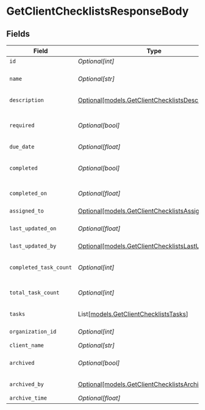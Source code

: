# GetClientChecklistsResponseBody


## Fields

| Field                                                                                              | Type                                                                                               | Required                                                                                           | Description                                                                                        |
| -------------------------------------------------------------------------------------------------- | -------------------------------------------------------------------------------------------------- | -------------------------------------------------------------------------------------------------- | -------------------------------------------------------------------------------------------------- |
| `id`                                                                                               | *Optional[int]*                                                                                    | :heavy_minus_sign:                                                                                 | Identifier                                                                                         |
| `name`                                                                                             | *Optional[str]*                                                                                    | :heavy_minus_sign:                                                                                 | Checklist name (must be unique)                                                                    |
| `description`                                                                                      | [Optional[models.GetClientChecklistsDescription]](../models/getclientchecklistsdescription.md)     | :heavy_minus_sign:                                                                                 | Task description                                                                                   |
| `required`                                                                                         | *Optional[bool]*                                                                                   | :heavy_minus_sign:                                                                                 | Indicates if the checklist completion is required                                                  |
| `due_date`                                                                                         | *Optional[float]*                                                                                  | :heavy_minus_sign:                                                                                 | Due date                                                                                           |
| `completed`                                                                                        | *Optional[bool]*                                                                                   | :heavy_minus_sign:                                                                                 | Indicates if the checklist is completed                                                            |
| `completed_on`                                                                                     | *Optional[float]*                                                                                  | :heavy_minus_sign:                                                                                 | Date of completion                                                                                 |
| `assigned_to`                                                                                      | [Optional[models.GetClientChecklistsAssignedTo]](../models/getclientchecklistsassignedto.md)       | :heavy_minus_sign:                                                                                 | Archive by user                                                                                    |
| `last_updated_on`                                                                                  | *Optional[float]*                                                                                  | :heavy_minus_sign:                                                                                 | Last updated on                                                                                    |
| `last_updated_by`                                                                                  | [Optional[models.GetClientChecklistsLastUpdatedBy]](../models/getclientchecklistslastupdatedby.md) | :heavy_minus_sign:                                                                                 | Archive by user                                                                                    |
| `completed_task_count`                                                                             | *Optional[int]*                                                                                    | :heavy_minus_sign:                                                                                 | Last updated by user                                                                               |
| `total_task_count`                                                                                 | *Optional[int]*                                                                                    | :heavy_minus_sign:                                                                                 | Checklist's total tasks count                                                                      |
| `tasks`                                                                                            | List[[models.GetClientChecklistsTasks](../models/getclientcheckliststasks.md)]                     | :heavy_minus_sign:                                                                                 | Checklist's tasks                                                                                  |
| `organization_id`                                                                                  | *Optional[int]*                                                                                    | :heavy_minus_sign:                                                                                 | Organization identifier                                                                            |
| `client_name`                                                                                      | *Optional[str]*                                                                                    | :heavy_minus_sign:                                                                                 | Client name                                                                                        |
| `archived`                                                                                         | *Optional[bool]*                                                                                   | :heavy_minus_sign:                                                                                 | Indicates if the checklist is archived                                                             |
| `archived_by`                                                                                      | [Optional[models.GetClientChecklistsArchivedBy]](../models/getclientchecklistsarchivedby.md)       | :heavy_minus_sign:                                                                                 | Archive by user                                                                                    |
| `archive_time`                                                                                     | *Optional[float]*                                                                                  | :heavy_minus_sign:                                                                                 | Archive time                                                                                       |